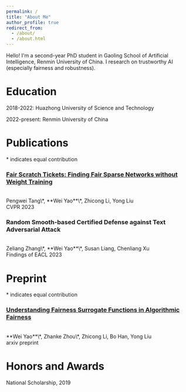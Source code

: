 ```yaml
---
permalink: /
title: "About Me"
author_profile: true
redirect_from: 
  - /about/
  - /about.html
---
```


Hello! I'm a second-year PhD student in Gaoling School of Artificial Intelligence, Renmin University of China. I research on trustworthy AI (especially fairness and robustness). 

# Education

2018-2022: Huazhong University of Science and Technology

2022-present: Renmin University of China

# Publications

\* indicates equal contribution

### [Fair Scratch Tickets: Finding Fair Sparse Networks without Weight Training](https://openaccess.thecvf.com/content/CVPR2023/papers/Tang_Fair_Scratch_Tickets_Finding_Fair_Sparse_Networks_Without_Weight_Training_CVPR_2023_paper.pdf)
<br>
Pengwei Tang\*, **Wei Yao**\*, Zhicong Li, Yong Liu
<br>
CVPR 2023  


### Random Smooth-based Certified Defense against Text Adversarial Attack
<br>
Zeliang Zhang\*, **Wei Yao**\*, Susan Liang, Chenliang Xu
<br>
Findings of EACL 2023  


# Preprint

\* indicates equal contribution

### [Understanding Fairness Surrogate Functions in Algorithmic Fairness](https://arxiv.org/pdf/2310.11211.pdf)
<br>
**Wei Yao**\*, Zhanke Zhou\*, Zhicong Li, Bo Han, Yong Liu
<br>
arxiv preprint  

# Honors and Awards

National Scholarship, 2019












